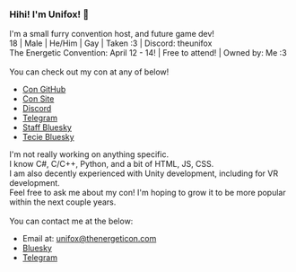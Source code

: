 ### Hihi! I'm Unifox! 👋

I'm a small furry convention host, and future game dev! \
18 | Male | He/Him | Gay | Taken :3 | Discord: theunifox \
The Energetic Convention: April 12 - 14! | Free to attend! | Owned by: Me :3 \
 \
You can check out my con at any of below!
 - [Con GitHub](https://github.com/The-Energetic-Convention)
 - [Con Site](https://thenergeticon.com)
 - [Discord](https://discord.gg/Rte9sbK76D)
 - [Telegram](https://t.me/thenergeticon)
 - [Staff Bluesky](https://bsky.app/profile/thenergeticon.com)
 - [Tecie Bluesky](https://bsky.app/profile/tecie.thenergeticon.com) 

I'm not really working on anything specific. \
I know C#, C/C++, Python, and a bit of HTML, JS, CSS. \
I am also decently experienced with Unity development, including for VR development. \
Feel free to ask me about my con! I'm hoping to grow it to be more popular within the next couple years. \
 \
You can contact me at the below:
 - Email at: unifox@thenergeticon.com
 - [Bluesky](https://bsky.app/profile/unifox.thenergeticon.com)
 - [Telegram](https://t.me/TheUnifox)
